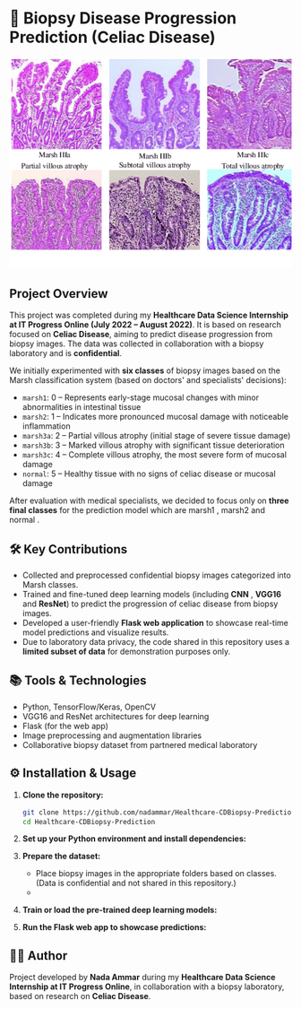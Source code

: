 # 🏥 Biopsy Disease Progression Prediction (Celiac Disease)

![Biopsy Sample Classes](images/marsh_classes.PNG)

##  Project Overview

This project was completed during my **Healthcare Data Science Internship at IT Progress Online (July 2022 – August 2022)**. It is based on research focused on **Celiac Disease**, aiming to predict disease progression from biopsy images. The data was collected in collaboration with a biopsy laboratory and is **confidential**.

We initially experimented with **six classes** of biopsy images based on the Marsh classification system (based on doctors' and specialists' decisions):

* `marsh1`: 0 – Represents early-stage mucosal changes with minor abnormalities in intestinal tissue
* `marsh2`: 1 – Indicates more pronounced mucosal damage with noticeable inflammation
* `marsh3a`: 2 – Partial villous atrophy (initial stage of severe tissue damage)
* `marsh3b`: 3 – Marked villous atrophy with significant tissue deterioration
* `marsh3c`: 4 – Complete villous atrophy, the most severe form of mucosal damage
* `normal`: 5 – Healthy tissue with no signs of celiac disease or mucosal damage

After evaluation with medical specialists, we decided to focus only on **three final classes** for the prediction model which are marsh1 , marsh2 and normal .

## 🛠️ Key Contributions

* Collected and preprocessed confidential biopsy images categorized into Marsh classes.
* Trained and fine-tuned deep learning models (including **CNN** , **VGG16** and **ResNet**) to predict the progression of celiac disease from biopsy images.
* Developed a user-friendly **Flask web application** to showcase real-time model predictions and visualize results.
* Due to laboratory data privacy, the code shared in this repository uses a **limited subset of data** for demonstration purposes only.

## 📚 Tools & Technologies

* Python, TensorFlow/Keras, OpenCV
* VGG16 and ResNet architectures for deep learning
* Flask (for the web app)
* Image preprocessing and augmentation libraries
* Collaborative biopsy dataset from partnered medical laboratory

## ⚙️ Installation & Usage

1. **Clone the repository:**

   ```bash
   git clone https://github.com/nadammar/Healthcare-CDBiopsy-Prediction.git  
   cd Healthcare-CDBiopsy-Prediction  
   ```
2. **Set up your Python environment and install dependencies:**

3. **Prepare the dataset:**

   * Place biopsy images in the appropriate folders based on classes. (Data is confidential and not shared in this repository.)
   * 
4. **Train or load the pre-trained deep learning models:**

5. **Run the Flask web app to showcase predictions:**

   


## 👨‍💻 Author

Project developed by **Nada Ammar** during my **Healthcare Data Science Internship at IT Progress Online**, in collaboration with a biopsy laboratory, based on research on **Celiac Disease**.



